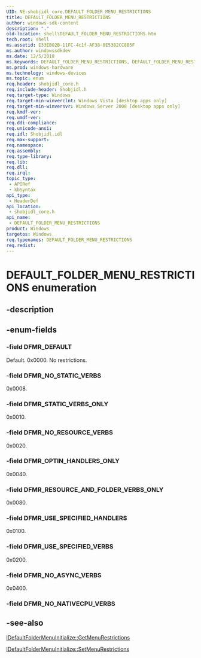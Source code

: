 ```yaml
---
UID: NE:shobjidl_core.DEFAULT_FOLDER_MENU_RESTRICTIONS
title: DEFAULT_FOLDER_MENU_RESTRICTIONS
author: windows-sdk-content
description: "."
old-location: shell\DEFAULT_FOLDER_MENU_RESTRICTIONS.htm
tech.root: shell
ms.assetid: E33EB02B-11FC-4c1f-AF38-0E5382CC8B5F
ms.author: windowssdkdev
ms.date: 12/5/2018
ms.keywords: DEFAULT_FOLDER_MENU_RESTRICTIONS, DEFAULT_FOLDER_MENU_RESTRICTIONS enumeration [Windows Shell], DFMR_DEFAULT, DFMR_NO_ASYNC_VERBS, DFMR_NO_RESOURCE_VERBS, DFMR_NO_STATIC_VERBS, DFMR_OPTIN_HANDLERS_ONLY, DFMR_RESOURCE_AND_FOLDER_VERBS_ONLY, DFMR_STATIC_VERBS_ONLY, DFMR_USE_SPECIFIED_HANDLERS, DFMR_USE_SPECIFIED_VERBS, shell.DEFAULT_FOLDER_MENU_RESTRICTIONS, shobjidl_core/DEFAULT_FOLDER_MENU_RESTRICTIONS, shobjidl_core/DFMR_DEFAULT, shobjidl_core/DFMR_NO_ASYNC_VERBS, shobjidl_core/DFMR_NO_RESOURCE_VERBS, shobjidl_core/DFMR_NO_STATIC_VERBS, shobjidl_core/DFMR_OPTIN_HANDLERS_ONLY, shobjidl_core/DFMR_RESOURCE_AND_FOLDER_VERBS_ONLY, shobjidl_core/DFMR_STATIC_VERBS_ONLY, shobjidl_core/DFMR_USE_SPECIFIED_HANDLERS, shobjidl_core/DFMR_USE_SPECIFIED_VERBS
ms.prod: windows-hardware
ms.technology: windows-devices
ms.topic: enum
req.header: shobjidl_core.h
req.include-header: Shobjidl.h
req.target-type: Windows
req.target-min-winverclnt: Windows Vista [desktop apps only]
req.target-min-winversvr: Windows Server 2008 [desktop apps only]
req.kmdf-ver: 
req.umdf-ver: 
req.ddi-compliance: 
req.unicode-ansi: 
req.idl: Shobjidl.idl
req.max-support: 
req.namespace: 
req.assembly: 
req.type-library: 
req.lib: 
req.dll: 
req.irql: 
topic_type:
 - APIRef
 - kbSyntax
api_type:
 - HeaderDef
api_location:
 - shobjidl_core.h
api_name:
 - DEFAULT_FOLDER_MENU_RESTRICTIONS
product: Windows
targetos: Windows
req.typenames: DEFAULT_FOLDER_MENU_RESTRICTIONS
req.redist: 
---
```


# DEFAULT_FOLDER_MENU_RESTRICTIONS enumeration


## -description





## -enum-fields




### -field DFMR_DEFAULT

Default. 0x0000. No restrictions.


### -field DFMR_NO_STATIC_VERBS

0x0008.


### -field DFMR_STATIC_VERBS_ONLY

0x0010.


### -field DFMR_NO_RESOURCE_VERBS

0x0020.


### -field DFMR_OPTIN_HANDLERS_ONLY

0x0040.


### -field DFMR_RESOURCE_AND_FOLDER_VERBS_ONLY

0x0080.


### -field DFMR_USE_SPECIFIED_HANDLERS

0x0100.


### -field DFMR_USE_SPECIFIED_VERBS

0x0200.


### -field DFMR_NO_ASYNC_VERBS

0x0400.


### -field DFMR_NO_NATIVECPU_VERBS




## -see-also




<a href="https://msdn.microsoft.com/373240B8-E99E-4ff9-B47A-3B31B4F0B81E">IDefaultFolderMenuInitialize::GetMenuRestrictions</a>



<a href="https://msdn.microsoft.com/7D907B01-E0C4-428b-A8A4-FA383B0970BF">IDefaultFolderMenuInitialize::SetMenuRestrictions</a>
 

 

